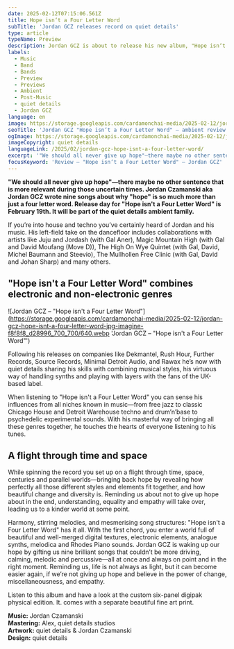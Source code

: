 ```yaml
---
date: 2025-02-12T07:15:06.561Z
title: Hope isn‘t a Four Letter Word
subTitle: 'Jordan GCZ releases record on quiet details'
type: article
typeName: Preview
description: Jordan GCZ is about to release his new album, "Hope isn‘t a Four Letter Word" on quiet details. Get your preview here!
labels:
  - Music
  - Band
  - Bands
  - Preview
  - Previews
  - Ambient
  - Post-Music
  - quiet details
  - Jordan GCZ
language: en
image: https://storage.googleapis.com/cardamonchai-media/2025-02-12/jordan-gcz-hope-isnt-a-four-letter-word-1-jpg-imagine-c86878_c86d7d_1024_768/640.webp
seoTitle: 'Jordan GCZ "Hope isn‘t a Four Letter Word" – ambient review'
ogImage: https://storage.googleapis.com/cardamonchai-media/2025-02-12/jordan-gcz-hope-isnt-a-four-letter-word-soundsvegan-com-og-jpg-imagine-c86878_c56778_1200_628/640.webp
imageCopyright: quiet details
languageLink: /2025/02/jordan-gcz-hope-isnt-a-four-letter-word/
excerpt: '"We should all never give up hope"—there maybe no other sentence that is more relevant during those uncertain times. Jordan Czamanski aka Jordan GCZ wrote nine songs about why "hope" is so much more than just a four letter word. Release day for "Hope isn‘t a Four Letter Word" is February 19th. It will be part of the quiet details ambient family.'
focusKeyword: 'Review – "Hope isn‘t a Four Letter Word" – Jordan GCZ'
---
```


**"We should all never give up hope"—there maybe no other sentence that is more relevant during those uncertain times. Jordan Czamanski aka Jordan GCZ wrote nine songs about why "hope" is so much more than just a four letter word. Release day for "Hope isn't a Four Letter Word" is February 19th. It will be part of the quiet details ambient family.**

If you’re into house and techno you’ve certainly heard of Jordan and his music. His left-field take on the dancefloor includes collaborations with artists like Juju and Jordash (with Gal Aner), Magic Mountain High (with Gal and David Moufang (Move D)), The High On Wye Quintet (with Gal, David, Michel Baumann and Steevio), The Mullhollen Free Clinic (with Gal, David and Johan Sharp) and many others.

## "Hope isn't a Four Letter Word" combines electronic and non-electronic genres

![Jordan GCZ – "Hope isn't a Four Letter Word"](https://storage.googleapis.com/cardamonchai-media/2025-02-12/jordan-gcz-hope-isnt-a-four-letter-word-jpg-imagine-f8f8f8_d28996_700_700/640.webp 'Jordan GCZ – "Hope isn't a Four Letter Word"')

Following his releases on companies like Dekmantel, Rush Hour, Further Records, Source Records, Minimal Detroit Audio, and Rawax he’s now with quiet details sharing his skills with combining musical styles, his virtuous way of handling synths and playing with layers with the fans of the UK-based label.

When listening to "Hope isn't a Four Letter Word" you can sense his influences from all niches known in music—from free jazz to classic Chicago House and Detroit Warehouse techno and drum’n’base to psychedelic experimental sounds. With his masterful way of bringing all these genres together, he touches the hearts of everyone listening to his tunes.

## A flight through time and space

While spinning the record you set up on a flight through time, space, centuries and parallel worlds—bringing back hope by revealing how perfectly all those different styles and elements fit together, and how beautiful change and diversity is. Reminding us about not to give up hope about in the end, understanding, equality and empathy will take over, leading us to a kinder world at some point.

Harmony, stirring melodies, and mesmerising song structures: "Hope isn't a Four Letter Word" has it all. With the first chord, you enter a world full of beautiful and well-merged digital textures, electronic elements, analogue synths, melodica and Rhodes Piano sounds. Jordan GCZ is waking up our hope by gifting us nine brilliant songs that couldn’t be more driving, calming, melodic and percussive—all at once and always on point and in the right moment. Reminding us, life is not always as light, but it can become easier again, if we’re not giving up hope and believe in the power of change, miscellaneousness, and empathy.

Listen to this album and have a look at the custom six-panel digipak physical edition. It. comes with a separate beautiful fine art print.

**Music:** Jordan Czamanski<br/> **Mastering:** Alex, quiet details studios<br/> **Artwork:** quiet details & Jordan Czamanski<br/> **Design:** quiet details
